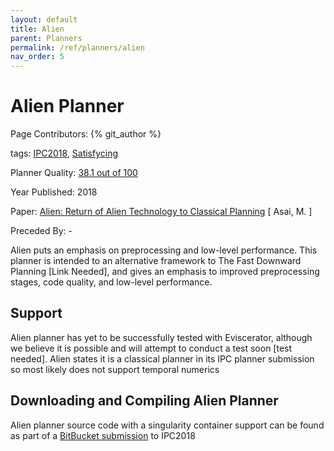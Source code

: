 ```yaml
---
layout: default
title: Alien
parent: Planners
permalink: /ref/planners/alien
nav_order: 5
---
```

# Alien Planner

Page Contributors: {% git_author %}

tags: [IPC2018](/ref/planners/tags/ipc2018), [Satisfycing](/ref/planners/tags/satisfycing)

Planner Quality: [38.1 out of 100](/ref/planners/rating)

Year Published: 2018

Paper: [Alien: Return of Alien Technology to Classical Planning](https://ipc2018-classical.bitbucket.io/planner-abstracts/team33.pdf) [ Asai, M. ]

Preceded By: -

Alien puts an emphasis on preprocessing and low-level performance. This planner is intended to an alternative framework to The Fast Downward Planning [Link Needed], and gives an emphasis to improved preprocessing stages, code quality, and low-level performance. 

## Support

Alien planner has yet to be successfully tested with Eviscerator, although we believe it is possible and will attempt to conduct a test soon [test needed]. Alien states it is a classical planner in its IPC planner submission so most likely does not support temporal numerics


## Downloading and Compiling Alien Planner

Alien planner source code with a singularity container support can be found as part of a [BitBucket submission](https://bitbucket.org/ipc2018-classical/team33/src/ipc-2018-seq-sat/) to IPC2018